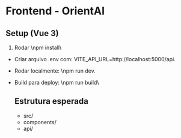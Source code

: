# Frontend - OrientAI 

## Setup (Vue 3) 

1. Rodar \npm install\
- Criar arquivo .env com:
   VITE_API_URL=http://localhost:5000/api.
- Rodar localmente:
   \npm run dev\.
- Build para deploy:
   \npm run build\

  ## Estrutura esperada
  - src/
  - components/
  - api/
